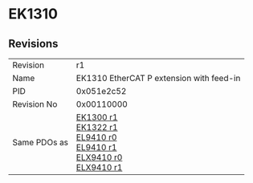 # EK1310

## Revisions
<table>
<tr>
<td>Revision</td>
<td>r1</td>
</tr>
<tr>
<td>Name</td>
<td>EK1310 EtherCAT P extension with feed-in</td>
</tr>
<tr>
<td>PID</td>
<td>0x051e2c52</td>
</tr>
<tr>
<td>Revision No</td>
<td>0x00110000</td>
</tr>
<tr>
<td>Same PDOs as</td>
<td><a href="EK1300.md">EK1300 r1</a><br/><a href="EK1322.md">EK1322 r1</a><br/><a href="EL9410.md">EL9410 r0</a><br/><a href="EL9410.md">EL9410 r1</a><br/><a href="ELX9410.md">ELX9410 r0</a><br/><a href="ELX9410.md">ELX9410 r1</a></td>
</tr>
</table>
